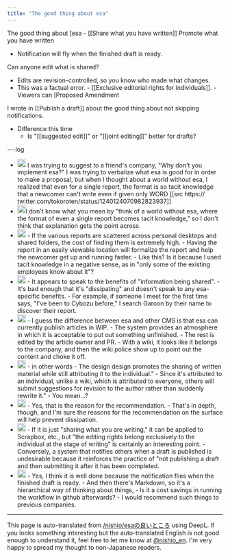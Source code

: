 ```yaml
---
title: "The good thing about esa"
---
```


The good thing about [esa
    - [[Share what you have written]] Promote what you have written
- Notification will fly when the finished draft is ready.

Can anyone edit what is shared?
- Edits are revision-controlled, so you know who made what changes.
- This was a factual error.
        - [[Exclusive editorial rights for individuals]].
        - Viewers can [Proposed Amendment

I wrote in [[Publish a draft]] about the good thing about not skipping notifications.
- Difference this time
    - Is "[[suggested edit]]" or "[[joint editing]]" better for drafts?

---log
- <img src='https://scrapbox.io/api/pages/nishio-en/tokoroten/icon' alt='tokoroten.icon' height="19.5"/> I was trying to suggest to a friend's company, "Why don't you implement esa?" I was trying to verbalize what esa is good for in order to make a proposal, but when I thought about a world without esa, I realized that even for a single report, the format is so tacit knowledge that a newcomer can't write even if given only WORD [[src https:// twitter.com/tokoroten/status/1240124070982823937]]
- <img src='https://scrapbox.io/api/pages/nishio-en/nishio/icon' alt='nishio.icon' height="19.5"/>I don't know what you mean by "think of a world without esa, where the format of even a single report becomes tacit knowledge," so I don't think that explanation gets the point across.
- <img src='https://scrapbox.io/api/pages/nishio-en/tokoroten/icon' alt='tokoroten.icon' height="19.5"/>
    - If the various reports are scattered across personal desktops and shared folders, the cost of finding them is extremely high.
    - Having the report in an easily viewable location will formalize the report and help the newcomer get up and running faster.
    - Like this? Is it because I used tacit knowledge in a negative sense, as in "only some of the existing employees know about it"?
- <img src='https://scrapbox.io/api/pages/nishio-en/nishio/icon' alt='nishio.icon' height="19.5"/>
    - It appears to speak to the benefits of "information being shared".
    - It's bad enough that it's "dissipating" and doesn't speak to any esa-specific benefits.
    - For example, if someone I meet for the first time says, "I've been to Cybozu before," I search Garoon by their name to discover their report.
- <img src='https://scrapbox.io/api/pages/nishio-en/tokoroten/icon' alt='tokoroten.icon' height="19.5"/>
    - I guess the difference between esa and other CMS is that esa can currently publish articles in WIP.
    - The system provides an atmosphere in which it is acceptable to put out something unfinished.
    - The rest is edited by the article owner and PR.
    - With a wiki, it looks like it belongs to the company, and then the wiki police show up to point out the content and choke it off.
- <img src='https://scrapbox.io/api/pages/nishio-en/nishio/icon' alt='nishio.icon' height="19.5"/>
    - in other words
        - The design design promotes the sharing of written material while still attributing it to the individual."
        - Since it's attributed to an individual, unlike a wiki, which is attributed to everyone, others will submit suggestions for revision to the author rather than suddenly rewrite it."
    - You mean...?
- <img src='https://scrapbox.io/api/pages/nishio-en/tokoroten/icon' alt='tokoroten.icon' height="19.5"/>
    - Yes, that is the reason for the recommendation.
    - That's in depth, though, and I'm sure the reasons for the recommendation on the surface will help prevent dissipation.
- <img src='https://scrapbox.io/api/pages/nishio-en/nishio/icon' alt='nishio.icon' height="19.5"/>
    - If it is just "sharing what you are writing," it can be applied to Scrapbox, etc., but "the editing rights belong exclusively to the individual at the stage of writing" is certainly an interesting point.
    - Conversely, a system that notifies others when a draft is published is undesirable because it reinforces the practice of "not publishing a draft and then submitting it after it has been completed.
- <img src='https://scrapbox.io/api/pages/nishio-en/tokoroten/icon' alt='tokoroten.icon' height="19.5"/>
    - Yes, I think it is well done because the notification flies when the finished draft is ready.
    - And then there's Markdown, so it's a hierarchical way of thinking about things,
    - Is it a cost savings in running the workflow in github afterwards?
    - I would recommend such things to previous companies.
---
This page is auto-translated from [/nishio/esaの良いところ](https://scrapbox.io/nishio/esaの良いところ) using DeepL. If you looks something interesting but the auto-translated English is not good enough to understand it, feel free to let me know at [@nishio_en](https://twitter.com/nishio_en). I'm very happy to spread my thought to non-Japanese readers.